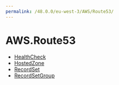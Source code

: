 ```yaml
---
permalink: /48.0.0/eu-west-3/AWS/Route53/
---
```


# AWS.Route53



* [HealthCheck](HealthCheck.md)
* [HostedZone](HostedZone.md)
* [RecordSet](RecordSet.md)
* [RecordSetGroup](RecordSetGroup.md)